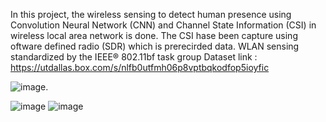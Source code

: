 In this project, the wireless sensing to detect human presence using Convolution Neural Network (CNN) and Channel State Information (CSI) in wireless local area network is done. The CSI hase been capture using oftware defined radio (SDR) which is prerecirded data.
WLAN sensing standardized by the IEEE® 802.11bf task group
Dataset link : https://utdallas.box.com/s/nlfb0utfmh06p8vptbqkodfop5ioyfic

![image](https://github.com/user-attachments/assets/0ae80a6c-9059-42b4-92f7-6e3a34b881).

![image](https://github.com/user-attachments/assets/b292ffa4-10a7-4624-89e7-6d42d1030707)
![image](https://github.com/user-attachments/assets/dad62d98-ccd4-4f1f-8996-aa44012b655a)

